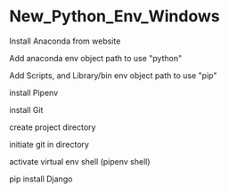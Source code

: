 # New_Python_Env_Windows

Install Anaconda from website

Add anaconda env object path to use "python"

Add Scripts, and Library/bin env object path to use "pip"

install Pipenv

install Git

create project directory

initiate git in directory

activate virtual env shell (pipenv shell)

pip install Django
